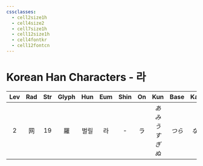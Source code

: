 ```yaml
---
cssclasses:
  - cell2size1h
  - cell4size2
  - cell7size1h
  - cell12size1h
  - cell4fontkr
  - cell12fontcn
---
```


# Korean Han Characters - 라

| Lev | Rad | Str | Glyph | Hun | Eum | Shin | On  |     Kun      | Base | Kana | Simp | Man | Can | Viet |
| :-: | :-: | :-: | :---: | :-: | :-: | :--: | :-: | :----------: | :--: | :--: | :--: | :-: | :-: | :--: |
|  2  |  网  | 19  |   羅   | 벌릴  |  라  |  -   |  ラ  | *あみ<br>うすぎぬ* | *つら* | *なる* |  罗   | luó | lo4 |  la  |
